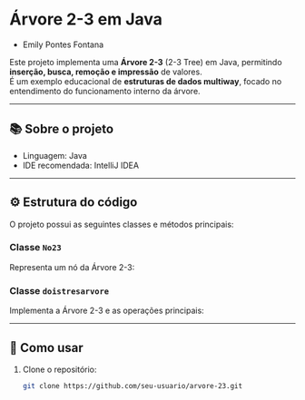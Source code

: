 # Árvore 2-3 em Java

- Emily Pontes Fontana

Este projeto implementa uma **Árvore 2-3** (2-3 Tree) em Java, permitindo **inserção, busca, remoção e impressão** de valores.  
É um exemplo educacional de **estruturas de dados multiway**, focado no entendimento do funcionamento interno da árvore.

---

## 📚 Sobre o projeto

- Linguagem: Java  
- IDE recomendada: IntelliJ IDEA  

---

## ⚙ Estrutura do código

O projeto possui as seguintes classes e métodos principais:

### Classe `No23`

Representa um nó da Árvore 2-3:


### Classe `doistresarvore`

Implementa a Árvore 2-3 e as operações principais:


---

## 📌 Como usar

1. Clone o repositório:  
   ```bash
   git clone https://github.com/seu-usuario/arvore-23.git
